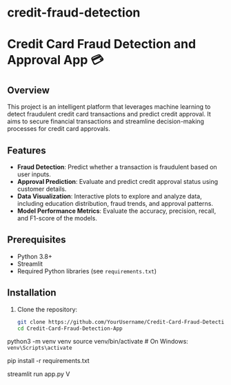 # credit-fraud-detection
# Credit Card Fraud Detection and Approval App 💳

## Overview
This project is an intelligent platform that leverages machine learning to detect fraudulent credit card transactions and predict credit approval. It aims to secure financial transactions and streamline decision-making processes for credit card approvals.

## Features
- **Fraud Detection**: Predict whether a transaction is fraudulent based on user inputs.
- **Approval Prediction**: Evaluate and predict credit approval status using customer details.
- **Data Visualization**: Interactive plots to explore and analyze data, including education distribution, fraud trends, and approval patterns.
- **Model Performance Metrics**: Evaluate the accuracy, precision, recall, and F1-score of the models.

## Prerequisites
- Python 3.8+
- Streamlit
- Required Python libraries (see `requirements.txt`)

## Installation
1. Clone the repository:
   ```bash
   git clone https://github.com/YourUsername/Credit-Card-Fraud-Detection-App.git
   cd Credit-Card-Fraud-Detection-App
python3 -m venv venv
source venv/bin/activate  # On Windows: `venv\Scripts\activate`

pip install -r requirements.txt

streamlit run app.py
V
